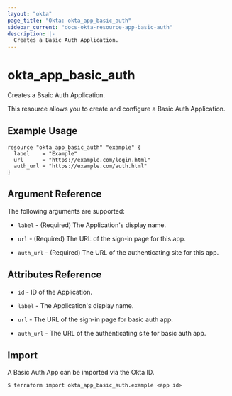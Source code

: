 ```yaml
---
layout: "okta"
page_title: "Okta: okta_app_basic_auth"
sidebar_current: "docs-okta-resource-app-basic-auth"
description: |-
  Creates a Basic Auth Application.
---
```


# okta_app_basic_auth

Creates a Bsaic Auth Application.

This resource allows you to create and configure a Basic Auth Application.

## Example Usage

```hcl
resource "okta_app_basic_auth" "example" {
  label    = "Example"
  url      = "https://example.com/login.html"
  auth_url = "https://example.com/auth.html"
}
```

## Argument Reference

The following arguments are supported:

* `label` - (Required) The Application's display name.

* `url` - (Required) The URL of the sign-in page for this app.

* `auth_url` - (Required) The URL of the authenticating site for this app.

## Attributes Reference

* `id` - ID of the Application.

* `label` - The Application's display name.

* `url` - The URL of the sign-in page for basic auth app.

* `auth_url` - The URL of the authenticating site for basic auth app.

## Import

A Basic Auth App can be imported via the Okta ID.

```
$ terraform import okta_app_basic_auth.example <app id>
```

